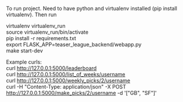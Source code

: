 To run project. Need to have python and virtualenv installed (pip install virtualenv). Then run

virtualenv virtualenv_run  
source virtualenv_run/bin/activate  
pip install -r requirements.txt  
export FLASK_APP=teaser_league_backend/webapp.py  
make start-dev  

Example curls:  
curl http://127.0.0.1:5000/leaderboard  
curl http://127.0.0.1:5000/list_of_weeks/username  
curl http://127.0.0.1:5000/weekly_picks/2/username  
curl -H "Content-Type: application/json" -X POST http://127.0.0.1:5000/make_picks/2/username -d '["GB", "SF"]'  